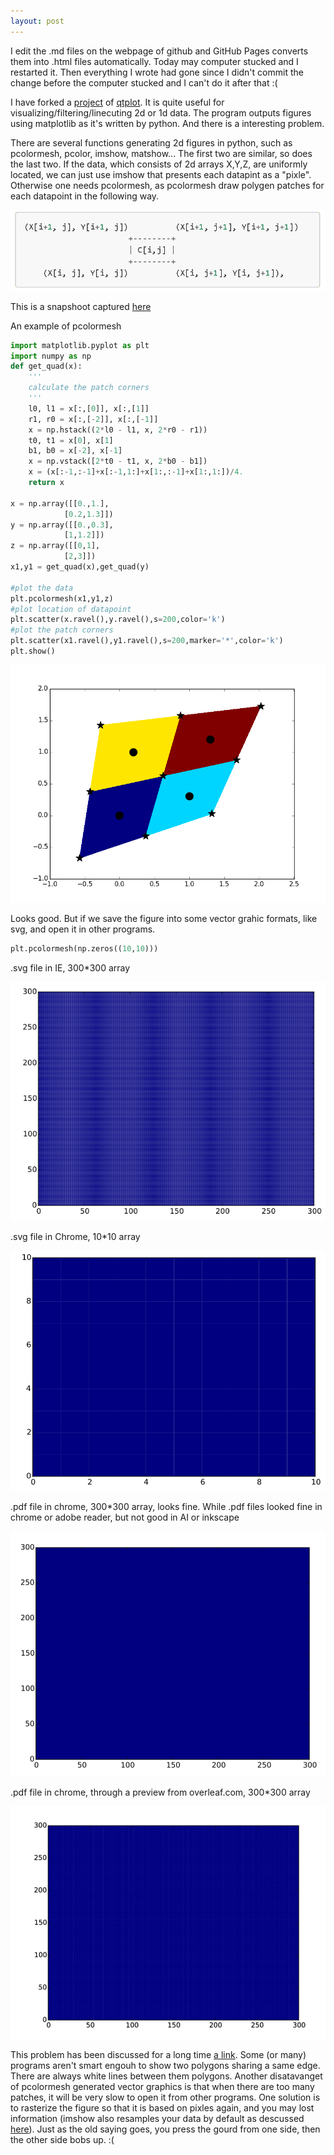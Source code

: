 ```yaml
---
layout: post
---
```

I edit the .md files on the webpage of github and GitHub Pages converts them into .html files automatically. Today may computer stucked and I restarted it. Then everything I wrote had gone since I didn't commit the change before the computer stucked and I can't do it after that :(

I have forked a [project](https://github.com/cover-me/qtplot) of [qtplot](https://github.com/Rubenknex/qtplot). It is quite useful for visualizing/filtering/linecuting 2d or 1d data. The program outputs figures using matplotlib as it's written by python. And there is a interesting problem.

There are several functions generating 2d figures in python, such as pcolormesh, pcolor, imshow, matshow... The first two are similar, so does the last two. If the data, which consists of 2d arrays X,Y,Z, are uniformly located, we can just use imshow that presents each datapint as a "pixle". Otherwise one needs pcolormesh, as pcolormesh draw polygen patches for each datapoint in the following way. 

![](/images/pcolormesh_patch.png)

This is a snapshoot captured [here](https://matplotlib.org/api/_as_gen/matplotlib.pyplot.pcolormesh.html)

An example of pcolormesh
```python
import matplotlib.pyplot as plt
import numpy as np
def get_quad(x):
    '''
    calculate the patch corners
    '''
    l0, l1 = x[:,[0]], x[:,[1]]
    r1, r0 = x[:,[-2]], x[:,[-1]]
    x = np.hstack((2*l0 - l1, x, 2*r0 - r1))
    t0, t1 = x[0], x[1]
    b1, b0 = x[-2], x[-1]
    x = np.vstack([2*t0 - t1, x, 2*b0 - b1])
    x = (x[:-1,:-1]+x[:-1,1:]+x[1:,:-1]+x[1:,1:])/4.  
    return x

x = np.array([[0.,1.],
            [0.2,1.3]])
y = np.array([[0.,0.3],
            [1,1.2]])
z = np.array([[0,1],
            [2,3]])
x1,y1 = get_quad(x),get_quad(y)

#plot the data
plt.pcolormesh(x1,y1,z)
#plot location of datapoint
plt.scatter(x.ravel(),y.ravel(),s=200,color='k')
#plot the patch corners
plt.scatter(x1.ravel(),y1.ravel(),s=200,marker='*',color='k')
plt.show()
```

![](/images/pcolormesh_example.png)

Looks good. But if we save the figure into some vector grahic formats, like svg, and open it in other programs.

```python
plt.pcolormesh(np.zeros((10,10)))
```

.svg file in IE, 300*300 array

![](/images/snapshoot_ie_pcolormesh_svg_300x300.png)

.svg file in Chrome, 10*10 array

![](/images/snapshoot_chrome_pcolormesh_svg_10x10.png)

.pdf file in chrome, 300*300 array, looks fine. While .pdf files looked fine in chrome or adobe reader, but not good in AI or inkscape

![](/images/snapshoot_chrome_pdfviewer_pcolormesh_pdf_300x300.png)

.pdf file in chrome, through a preview from overleaf.com, 300*300 array

![](/images/snapshoot_chrome_overleaf_pcolormesh_pdf_300x300.png)

This problem has been discussed for a long time [a link](https://stackoverflow.com/questions/27092991/white-lines-in-matplotlibs-pcolor). Some (or many) programs aren't smart engouh to show two polygons sharing a same edge. There are always white lines between them polygons. Another disatavanget of pcolormesh generated vector graphics is that when there are too many patches, it will be very slow to open it from other programs. One solution is to rasterize the figure so that it is based on pixles again, and you may lost information (imshow also resamples your data by default as descussed [here](https://github.com/matplotlib/matplotlib/issues/322)). Just as the old saying goes, you press the gourd from one side, then the other side bobs up. :(

